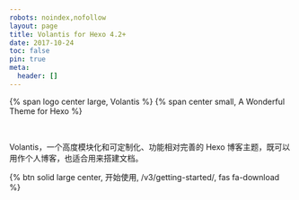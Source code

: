 ```yaml
---
robots: noindex,nofollow
layout: page
title: Volantis for Hexo 4.2+
date: 2017-10-24
toc: false
pin: true
meta:
  header: []
---
```


<p>
{% span logo center large, Volantis %}
{% span center small, A Wonderful Theme for Hexo %}
</p>
<br>

Volantis，一个高度模块化和可定制化、功能相对完善的 Hexo 博客主题，既可以用作个人博客，也适合用来搭建文档。

{% btn solid large center, 开始使用, /v3/getting-started/, fas fa-download %}
